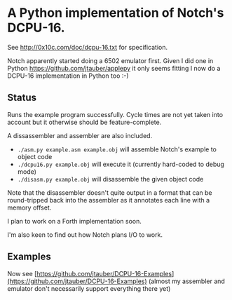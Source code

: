 # A Python implementation of Notch's DCPU-16.

See http://0x10c.com/doc/dcpu-16.txt for specification.

Notch apparently started doing a 6502 emulator first. Given I did one in
Python <https://github.com/jtauber/applepy> it only seems fitting I now
do a DCPU-16 implementation in Python too :-)


## Status

Runs the example program successfully. Cycle times are not yet taken
into account but it otherwise should be feature-complete.

A dissassembler and assembler are also included.

* `./asm.py example.asm example.obj` will assemble Notch's example to object code
* `./dcpu16.py example.obj` will execute it (currently hard-coded to debug mode)
* `./disasm.py example.obj` will disassemble the given object code

Note that the disassembler doesn't quite output in a format that can be
round-tripped back into the assembler as it annotates each line with a
memory offset.

I plan to work on a Forth implementation soon.

I'm also keen to find out how Notch plans I/O to work.


## Examples

Now see [https://github.com/jtauber/DCPU-16-Examples](https://github.com/jtauber/DCPU-16-Examples) (almost my assembler and
emulator don't necessarily support everything there yet)